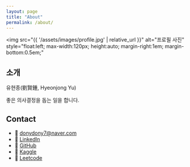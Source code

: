 ```yaml
---
layout: page
title: "About"
permalink: /about/
---
```

<img
  src="{{ '/assets/images/profile.jpg' | relative_url }}"
  alt="프로필 사진"
  style="float:left; max-width:120px; height:auto; margin-right:1em; margin-bottom:0.5em;"
>
## 소개
유현종(劉賢鍾, Hyeonjong Yu)

좋은 의사결정을 돕는 일을 합니다.

## Contact
- 📧 donydony7@naver.com 
- 🔗 [LinkedIn](https://linkedin.com/in/jack-hj-yu)  
- 🔗 [GitHub](https://github.com/jayquinn)  
- 🔗 [Kaggle](https://kaggle.com/yuhyeonjongjay)
- 🔗 [Leetcode](https://leetcode.com/u/jackquinn)
